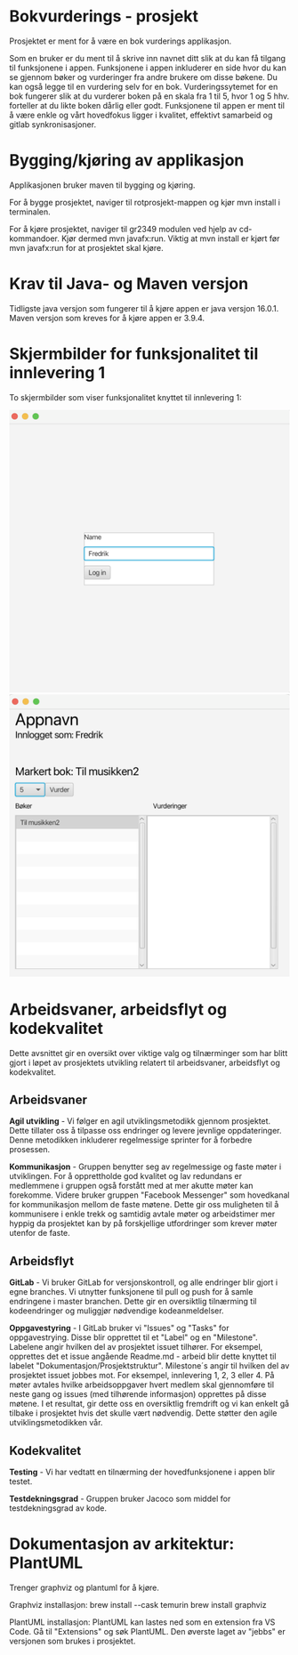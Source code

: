 # Bokvurderings - prosjekt
 
Prosjektet er ment for å være en bok vurderings applikasjon. 

Som en bruker er du ment til å skrive inn navnet ditt slik at du kan få tilgang til funksjonene i appen. Funksjonene i appen inkluderer en side hvor du kan se gjennom bøker og vurderinger fra andre brukere om disse bøkene. Du kan også legge til en vurdering selv for en bok. Vurderingssytemet for en bok fungerer slik at du vurderer boken på en skala fra 1 til 5, hvor 1 og 5 hhv. forteller at du likte boken dårlig eller godt. Funksjonene til appen er ment til å være enkle og vårt hovedfokus ligger i kvalitet, effektivt samarbeid og gitlab synkronisasjoner. 

# Bygging/kjøring av applikasjon

Applikasjonen bruker maven til bygging og kjøring. 

For å bygge prosjektet, naviger til rotprosjekt-mappen og kjør mvn install i terminalen. 

For å kjøre prosjektet, naviger til gr2349 modulen ved hjelp av cd-kommandoer. Kjør dermed mvn javafx:run. Viktig at mvn install er kjørt før mvn javafx:run for at prosjektet skal kjøre. 

# Krav til Java- og Maven versjon

Tidligste java versjon som fungerer til å kjøre appen er java versjon 16.0.1.
Maven versjon som kreves for å kjøre appen er 3.9.4.

# Skjermbilder for funksjonalitet til innlevering 1

To skjermbilder som viser funksjonalitet knyttet til innlevering 1:

![Viser innloggingsside](/docs/Bilder/Innlogging.png)
![Viser hovedside](/docs/Bilder/Hovedside.png)

# Arbeidsvaner, arbeidsflyt og kodekvalitet

Dette avsnittet gir en oversikt over viktige valg og tilnærminger som har blitt gjort i løpet av prosjektets utvikling relatert til arbeidsvaner, arbeidsflyt og kodekvalitet. 

## Arbeidsvaner

__Agil utvikling__ - Vi følger en agil utviklingsmetodikk gjennom prosjektet. Dette tillater oss å tilpasse oss endringer og levere jevnlige oppdateringer. Denne metodikken inkluderer regelmessige sprinter for å forbedre prosessen. 


__Kommunikasjon__ - Gruppen benytter seg av regelmessige og faste møter i utviklingen. For å opprettholde god kvalitet og lav redundans er medlemmene i gruppen også forstått med at mer akutte møter kan forekomme. Videre bruker gruppen "Facebook Messenger" som hovedkanal for kommunikasjon mellom de faste møtene. Dette gir oss muligheten til å kommunisere i enkle trekk og samtidig avtale møter og arbeidstimer mer hyppig da prosjektet kan by på forskjellige utfordringer som krever møter utenfor de faste. 

## Arbeidsflyt

__GitLab__ - Vi bruker GitLab for versjonskontroll, og alle endringer blir gjort i egne branches. Vi utnytter funksjonene til pull og push for å samle endringene i master branchen. Dette gir en oversiktlig tilnærming til kodeendringer og muliggjør nødvendige kodeanmeldelser. 

__Oppgavestyring__ - I GitLab bruker vi "Issues" og "Tasks" for oppgavestrying. Disse blir opprettet til et "Label" og en "Milestone". Labelene angir hvilken del av prosjektet issuet tilhører. For eksempel, opprettes det et issue angående Readme.md - arbeid blir dette knyttet til labelet "Dokumentasjon/Prosjektstruktur". Milestone´s angir til hvilken del av prosjektet issuet jobbes mot. For eksempel, innlevering 1, 2, 3 eller 4. På møter avtales hvilke arbeidsoppgaver hvert medlem skal gjennomføre til neste gang og issues (med tilhørende informasjon) opprettes på disse møtene. I et resultat, gir dette oss en oversiktlig fremdrift og vi kan enkelt gå tilbake i prosjektet hvis det skulle vært nødvendig. Dette støtter den agile utviklingsmetodikken vår. 

## Kodekvalitet

__Testing__ - Vi har vedtatt en tilnærming der hovedfunksjonene i appen blir testet. 

__Testdekningsgrad__ - Gruppen bruker Jacoco som middel for testdekningsgrad av kode. 

# Dokumentasjon av arkitektur: PlantUML

Trenger graphviz og plantuml for å kjøre. 

Graphviz installasjon: 
    brew install --cask temurin
    brew install graphviz

PlantUML installasjon:
    PlantUML kan lastes ned som en extension fra VS Code. Gå til "Extensions" og søk PlantUML. Den øverste laget av "jebbs" er versjonen som brukes i prosjektet. 















